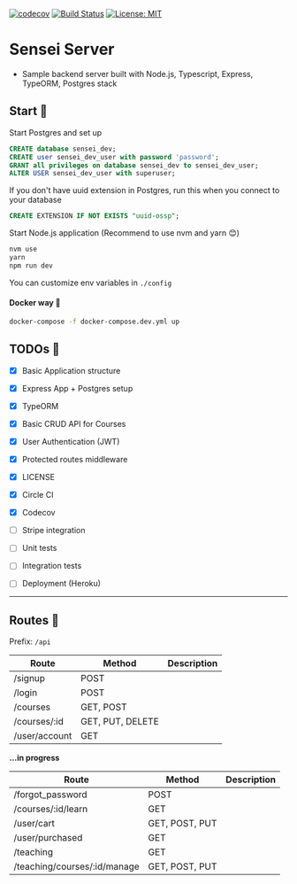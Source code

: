 [![codecov](https://codecov.io/gh/yhagio/sensei-server/branch/master/graph/badge.svg)](https://codecov.io/gh/yhagio/sensei-server)
[![Build Status](https://travis-ci.org/yhagio/sensei-server.svg?branch=master)](https://travis-ci.org/yhagio/sensei-server)
[![License: MIT](https://img.shields.io/badge/License-MIT-green.svg)](https://github.com/yhagio/sensei-server/blob/master/LICENSE)

# Sensei Server

- Sample backend server built with Node.js, Typescript, Express, TypeORM, Postgres stack

## Start 🚀

Start Postgres and set up

```sql
CREATE database sensei_dev;
CREATE user sensei_dev_user with password 'password';
GRANT all privileges on database sensei_dev to sensei_dev_user;
ALTER USER sensei_dev_user with superuser;
```

If you don't have uuid extension in Postgres,
run this when you connect to your database

```sql
CREATE EXTENSION IF NOT EXISTS "uuid-ossp";
```

Start Node.js application (Recommend to use nvm and yarn 😊)
```sh
nvm use
yarn
npm run dev
```

You can customize env variables in `./config`

#### Docker way 🐳

```sh
docker-compose -f docker-compose.dev.yml up
```


## TODOs 👷

- [x] Basic Application structure
- [x] Express App + Postgres setup
- [x] TypeORM
- [x] Basic CRUD API for Courses
- [x] User Authentication (JWT)
- [x] Protected routes middleware
- [x] LICENSE
- [x] Circle CI
- [x] Codecov
- [ ] Stripe integration
- [ ] Unit tests
- [ ] Integration tests
- [ ] Deployment (Heroku)


---

## Routes 🚙

Prefix: `/api`

|Route|Method|Description|
|---|---|---|
|/signup|POST||
|/login|POST||
|/courses|GET, POST||
|/courses/:id|GET, PUT, DELETE||
|/user/account|GET||


**...in progress**

|Route|Method|Description|
|---|---|---|
|/forgot_password|POST||
|/courses/:id/learn|GET||
|/user/cart|GET, POST, PUT||
|/user/purchased|GET||
|/teaching|GET||
|/teaching/courses/:id/manage|GET, POST, PUT||
